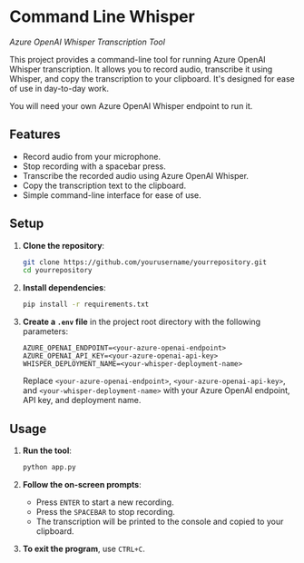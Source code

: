 # Command Line Whisper
*Azure OpenAI Whisper Transcription Tool*

This project provides a command-line tool for running Azure OpenAI Whisper transcription. It allows you to record audio, transcribe it using Whisper, and copy the transcription to your clipboard. It's designed for ease of use in day-to-day work.

You will need your own Azure OpenAI Whisper endpoint to run it.

## Features

- Record audio from your microphone.
- Stop recording with a spacebar press.
- Transcribe the recorded audio using Azure OpenAI Whisper.
- Copy the transcription text to the clipboard.
- Simple command-line interface for ease of use.

## Setup

1. **Clone the repository**:
   ```bash
   git clone https://github.com/yourusername/yourrepository.git
   cd yourrepository
   ```

2. **Install dependencies**:
   ```bash
   pip install -r requirements.txt
   ```

3. **Create a `.env` file** in the project root directory with the following parameters:

   ```env
   AZURE_OPENAI_ENDPOINT=<your-azure-openai-endpoint>
   AZURE_OPENAI_API_KEY=<your-azure-openai-api-key>
   WHISPER_DEPLOYMENT_NAME=<your-whisper-deployment-name>
   ```

   Replace `<your-azure-openai-endpoint>`, `<your-azure-openai-api-key>`, and `<your-whisper-deployment-name>` with your Azure OpenAI endpoint, API key, and deployment name.

## Usage

1. **Run the tool**:
   ```bash
   python app.py
   ```

2. **Follow the on-screen prompts**:
   - Press `ENTER` to start a new recording.
   - Press the `SPACEBAR` to stop recording.
   - The transcription will be printed to the console and copied to your clipboard.

3. **To exit the program**, use `CTRL+C`.
